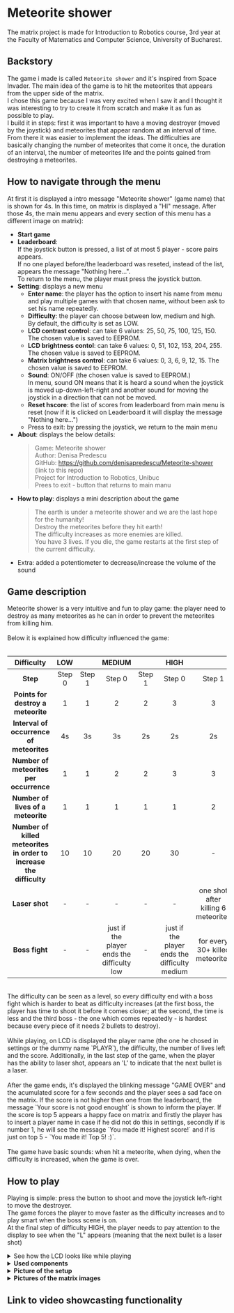 # Meteorite shower

The matrix project is made for Introduction to Robotics course, 3rd year at the Faculty of Matematics and Computer Science, University of Bucharest.

## Backstory
The game i made is called `Meteorite shower` and it's inspired from Space Invader. The main idea of the game is to hit the meteorites that appears from the upper side of the matrix. </br>
I chose this game because I was very excited when I saw it and I thought it was interesting to try to create it from scratch and make it as fun as possible to play. </br>
I build it in steps: first it was important to have a moving destroyer (moved by the joystick) and meteorites that appear random at an interval of time. From there it was easier to implement the ideas. The difficulties are basically changing the number of meteorites that come it once, the duration of an interval, the number of meteorites life and the points gained from destroying a meteorites.


## How to navigate through the menu
At first it is displayed a intro message "Meteorite shower" (game name) that is shown for 4s. In this time, on matrix is displayed a "HI" message. After those 4s, the main menu appears and every section of this menu has a different image on matrix):

- **Start game**
- **Leaderboard**: </br>
If the joystick button is pressed, a list of at most 5 player - score pairs appears. </br>
If no one played before/the leaderboard was reseted, instead of the list, appears the message "Nothing here...". </br>
To return to the menu, the player must press the joystick button. 
- **Setting**: displays a new menu
  - <b>Enter name</b>: the player has the option to insert his name from menu and play multiple games with that chosen name, without been ask to set his name repeatedly.
  - <b>Difficulty</b>: the player can choose between low, medium and high. </br>
    By default, the difficulty is set as LOW. </br>
  - <b>LCD contrast control</b>: can take 6 values: 25, 50, 75, 100, 125, 150. The chosen value is saved to EEPROM.
  - <b>LCD brightness contol</b>: can take 6 values: 0, 51, 102, 153, 204, 255. The chosen value is saved to EEPROM.
  - <b>Matrix brightness control</b>: can take 6 values: 0, 3, 6, 9, 12, 15. The chosen value is saved to EEPROM.
  - <b>Sound</b>: ON/OFF (the chosen value is saved to EEPROM.) </br>
    In menu, sound ON means that it is heard a sound when the joystick is moved up-down-left-right and another sound for moving the joystick in a direction that can not be moved.
  - <b>Reset hscore</b>: the list of scores from leaderboard from main menu is reset (now if it is clicked on Leaderboard it will display the message "Nothing here...")
  - Press to exit: by pressing the joystick, we return to the main menu 
- **About**: displays the below details:
   > Game: Meteorite shower </br>
   Author: Denisa Predescu </br>
   GitHub: https://github.com/denisapredescu/Meteorite-shower (link to this repo) </br>
   Project for Introduction to Robotics, Unibuc </br>
   Prees to exit - button that returns to main manu
- **How to play**: displays a mini description about the game </br>
  >The earth is under a meteorite shower and we are the last hope for the humanity! </br>
   Destroy the meteorites before they hit earth! </br>
   The difficulty increases as more enemies are killed. </br>
   You have 3 lives. If you die, the game restarts at the first step of the current difficulty.
- Extra: added a potentiometer to decrease/increase the volume of the sound

## Game description
Meteorite shower is a very intuitive and fun to play game: the player need to destroy as many meteorites as he can in order to prevent the meteorites from killing him. </br>
</br>
 Below it is explained how difficulty influenced the game: </br>
  </br>
  
 | Difficulty | LOW ||  MEDIUM || HIGH  ||
 | :---: | :---:  | :---: | :---: | :---: | :---: | :---: |
 |<b>Step</b> | Step 0 |  Step 1 |  Step 0 |  Step 1 | Step 0 | Step 1 | 
 |<b>Points for destroy a meteorite</b> | 1 | 1| 2 | 2| 3 |3 |
 |<b>Interval of occurrence of meteorites</b>| 4s | 3s | 3s | 2s| 2s|2s|
 |<b>Number of meteorites per occurrence</b>| 1| 1| 2| 2 | 3 |3 |
 |<b>Number of lives of a meteorite</b> | 1 |1 | 1 |1 |1 |2|
 |<b>Number of killed meteorites in order to increase the difficulty</b>| 10 | 10 | 20 | 20 | 30 | - |
 |<b>Laser shot</b> | - | -| - |- | - | one shot after killing 6 meteorites |
 |<b>Boss fight</b>| - | - | just if the player ends the difficulty low | - | just if the player ends the difficulty medium | for every 30+ killed meteorites |  
 </br>
The difficulty can be seen as a level, so every difficulty end with a boss fight which is harder to beat as difficulty increases (at the first boss, the player has time to shoot it before it comes closer; at the second, the time is less and the third boss - the one which comes repeatedly - is hardest because every piece of it needs 2 bullets to destroy). </br>
 </br>
 While playing, on LCD is displayed the player name (the one he chosed in settings or the dummy name `PLAYR`), the difficulty, the number of lives left and the score. Additionally, in the last step of the game, when the player has the ability to laser shot, appears an 'L' to indicate that the next bullet is a laser. 
   </br>
   </br>
After the game ends, it's displayed the blinking message "GAME OVER" and the acumulated score for a few seconds and the player sees a sad face on the matrix. If the score is not higher then one from the leaderboard, the message `Your score is not good enought` is shown to inform the player. If the score is top 5 appears a happy face on matrix and firstly the player has to insert a player name in case if he did not do this in settings, secondly if is number 1, he will see the message `You made it! Highest score!` and if is just on top 5 - `You made it! Top 5! :)`. </br>
 </br>
 The game have basic sounds: when hit a meteorite, when dying, when the difficulty is increased, when the game is over.


## How to play
 Playing is simple: press the button to shoot and move the joystick left-right to move the destroyer. </br>
 The game forces the player to move faster as the difficulty increases and to play smart when the boss scene is on.  </br>
 At the final step of difficulty HIGH, the player needs to pay attention to the display to see when the "L" appears (meaning that the next bullet is a laser shot)   </br>
 
 <details><summary>See how the LCD looks like while playing</summary>
  
 - normal display
  ![fara L](https://user-images.githubusercontent.com/86727047/208517026-77be93a9-f4b0-4920-ad36-198062da5aad.jpeg)

 - display when the laser shot is active
  ![cu L](https://user-images.githubusercontent.com/86727047/208517016-030a334b-3e52-4f32-a16e-ad4e31120f5b.jpeg)

</details>
  
  
 <details><summary><b>Used components</b></summary>
  
- Arduino Uno board
- LCD 
- 8X8 matrix display
- MAX7219 Driver for matrix
- joystick
- buzzer
- potentiometer for volume
- button
- 2 resistors
- cables
- 2 breadboards

</details>


<details><summary><b>Picture of the setup</b></summary>
  
 ![WhatsApp Image 2022-12-19 at 21 03 48 (1)](https://user-images.githubusercontent.com/86727047/208517545-a2bccbd4-e617-44d8-a451-99e10891f85b.jpeg)

  
 ![WhatsApp Image 2022-12-19 at 21 03 47 (1)](https://user-images.githubusercontent.com/86727047/208517304-cd52482d-f297-4d94-a46c-07852343c9cf.jpeg)


![WhatsApp Image 2022-12-19 at 21 03 47](https://user-images.githubusercontent.com/86727047/208517183-3e1a0495-74b0-4640-8d11-a87666c5642d.jpeg)

  
</details>


<details><summary><b>Pictures of the matrix images</b></summary>
  
- Greeting message
  ![3](https://user-images.githubusercontent.com/86727047/208514716-ef03b4a9-e1fe-4a99-9596-0920936ebc0c.jpeg)
  
- Start game 
  ![monster](https://user-images.githubusercontent.com/86727047/208516245-5355f00f-f330-44ec-b799-992268006871.jpeg)

- Leaderboard - image of a trophy
  ![WhatsApp Image 2022-12-19 at 21 03 52 (1)](https://user-images.githubusercontent.com/86727047/208515043-ebb7bda9-1939-446a-8209-8a3ad75fc441.jpeg)
  
- Settings - image of a wrench
  ![WhatsApp Image 2022-12-19 at 21 03 52](https://user-images.githubusercontent.com/86727047/208515975-13d84380-31fd-4abe-94c7-bc622b0452ca.jpeg)

- About - image of an "i" from information
  ![WhatsApp Image 2022-12-19 at 21 03 51](https://user-images.githubusercontent.com/86727047/208515141-7656f4cd-72db-421b-8f25-e609acba6895.jpeg)
  
- How to play - image of an question mark
  ![WhatsApp Image 2022-12-19 at 21 03 49 (1)](https://user-images.githubusercontent.com/86727047/208515304-54bbcffd-1ca1-4804-905e-34a556bc74ae.jpeg)

- Sad face
    
- Happy face 
    
</details>


## Link to video showcasting functionality


